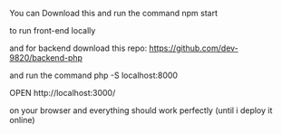You can Download this and run the command
npm start

to run front-end locally

and for backend download this repo:
https://github.com/dev-9820/backend-php

and run the command
php -S localhost:8000

OPEN
http://localhost:3000/ 

on your browser and everything should work perfectly
(until i deploy it online)
